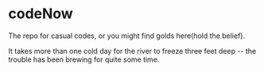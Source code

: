 # codeNow
The repo for casual codes, or you might find golds here(hold the belief).

It takes more than one cold day for the river to freeze three feet deep -- the trouble has been brewing for quite some time.
